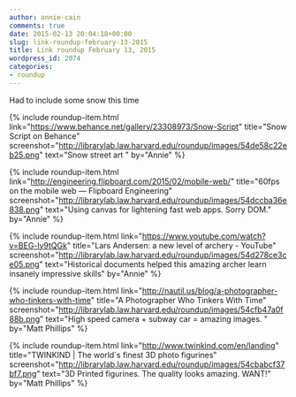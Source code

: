```yaml
---
author: annie-cain
comments: true
date: 2015-02-13 20:04:18+00:00
slug: link-roundup-february-13-2015
title: Link roundup February 13, 2015
wordpress_id: 2074
categories:
- roundup
---
```


Had to include some snow this time

{% include roundup-item.html
  link="https://www.behance.net/gallery/23308973/Snow-Script"
  title="Snow Script on Behance"
  screenshot="http://librarylab.law.harvard.edu/roundup/images/54de58c22eb25.png"
  text="Snow street art "
  by="Annie"
%}

{% include roundup-item.html
  link="http://engineering.flipboard.com/2015/02/mobile-web/"
  title="60fps on the mobile web — Flipboard Engineering"
  screenshot="http://librarylab.law.harvard.edu/roundup/images/54dccba36e838.png"
  text="Using canvas for lightening fast web apps. Sorry DOM."
  by="Annie"
%}

{% include roundup-item.html
  link="https://www.youtube.com/watch?v=BEG-ly9tQGk"
  title="Lars Andersen: a new level of archery - YouTube"
  screenshot="http://librarylab.law.harvard.edu/roundup/images/54d278ce3ce05.png"
  text="Historical documents helped this amazing archer learn insanely impressive skills"
  by="Annie"
%}

{% include roundup-item.html
  link="http://nautil.us/blog/a-photographer-who-tinkers-with-time"
  title="A Photographer Who Tinkers With Time"
  screenshot="http://librarylab.law.harvard.edu/roundup/images/54cfb47a0f88b.png"
  text="High speed camera + subway car = amazing images. "
  by="Matt Phillips"
%}

{% include roundup-item.html
  link="http://www.twinkind.com/en/landing"
  title="TWINKIND | The world´s finest 3D photo figurines"
  screenshot="http://librarylab.law.harvard.edu/roundup/images/54cbabcf37bf7.png"
  text="3D Printed figurines. The quality looks amazing. WANT!"
  by="Matt Phillips"
%}

